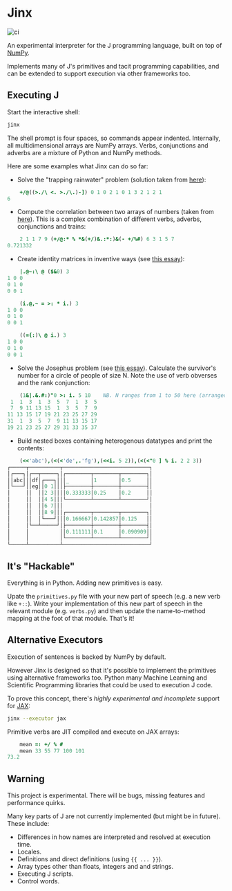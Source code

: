 # Jinx

![ci](https://github.com/ajcr/jinx/actions/workflows/ci.yaml/badge.svg?branch=main)

An experimental interpreter for the J programming language, built on top of [NumPy](https://numpy.org/).

Implements many of J's primitives and tacit programming capabilities, and can be extended to support execution via other frameworks too.

## Executing J

Start the interactive shell:
```sh
jinx
```
The shell prompt is four spaces, so commands appear indented. Internally, all multidimensional arrays are NumPy arrays. Verbs, conjunctions and adverbs are a mixture of Python and NumPy methods.

Here are some examples what Jinx can do so far:

- Solve the "trapping rainwater" problem (solution taken from [here](https://mmapped.blog/posts/04-square-joy-trapped-rain-water)):
```j
    +/@((>./\ <. >./\.)-]) 0 1 0 2 1 0 1 3 2 1 2 1
6
```
- Compute the correlation between two arrays of numbers (taken from [here](https://stackoverflow.com/a/44845495/3923281)). This is a complex combination of different verbs, adverbs, conjunctions and trains:
```j
    2 1 1 7 9 (+/@:* % *&(+/)&.:*:)&(- +/%#) 6 3 1 5 7
0.721332
```
- Create identity matrices in inventive ways (see [this essay](https://code.jsoftware.com/wiki/Essays/Identity_Matrix)):
```j
    |.@~:\ @ ($&0) 3
1 0 0
0 1 0
0 0 1

    (i.@,~ = >: * i.) 3
1 0 0
0 1 0
0 0 1

    ((={:)\ @ i.) 3
1 0 0
0 1 0
0 0 1
```
- Solve the Josephus problem (see [this essay](https://code.jsoftware.com/wiki/Essays/Josephus_Problem)). Calculate the survivor's number for a circle of people of size N. Note the use of verb obverses and the rank conjunction:
```j
    (1&|.&.#:)"0 >: i. 5 10    NB. N ranges from 1 to 50 here (arranged as a table)
 1  1  3  1  3  5  7  1  3  5
 7  9 11 13 15  1  3  5  7  9
11 13 15 17 19 21 23 25 27 29
31  1  3  5  7  9 11 13 15 17
19 21 23 25 27 29 31 33 35 37
```
- Build nested boxes containing heterogenous datatypes and print the contents:
```j
    (<<'abc'),(<(<'de',.'fg'),(<<i. 5 2)),(<(<"0 ] % i. 2 2 3))
┌─────┬──────────┬────────────────────────────┐
│┌───┐│┌──┬─────┐│┌────────┬────────┬────────┐│
││abc│││df│┌───┐│││_       │1       │0.5     ││
│└───┘││eg││0 1│││├────────┼────────┼────────┤│
│     ││  ││2 3││││0.333333│0.25    │0.2     ││
│     ││  ││4 5│││└────────┴────────┴────────┘│
│     ││  ││6 7│││                            │
│     ││  ││8 9│││┌────────┬────────┬────────┐│
│     ││  │└───┘│││0.166667│0.142857│0.125   ││
│     │└──┴─────┘│├────────┼────────┼────────┤│
│     │          ││0.111111│0.1     │0.090909││
│     │          │└────────┴────────┴────────┘│
└─────┴──────────┴────────────────────────────┘
```

## It's "Hackable"

Everything is in Python. Adding new primitives is easy.

Upate the `primitives.py` file with your new part of speech (e.g. a new verb like `+::`). Write your implementation of this new part of speech in the relevant module (e.g. `verbs.py`) and then update the name-to-method mapping at the foot of that module. That's it!

## Alternative Executors

Execution of sentences is backed by NumPy by default.

However Jinx is designed so that it's possible to implement the primitives using alternative frameworks too. Python many Machine Learning and Scientific Programming libraries that could be used to execution J code.

To prove this concept, there's _highly experimental and incomplete_ support for [JAX](https://docs.jax.dev/en/latest/index.html):
```sh
jinx --executor jax
```
Primitive verbs are JIT compiled and execute on JAX arrays:
```j
    mean =: +/ % #
    mean 33 55 77 100 101
73.2
```

## Warning

This project is experimental. There will be bugs, missing features and performance quirks.

Many key parts of J are not currently implemented (but might be in future). These include:
- Differences in how names are interpreted and resolved at execution time.
- Locales.
- Definitions and direct definitions (using `{{ ... }}`).
- Array types other than floats, integers and and strings.
- Executing J scripts.
- Control words.
